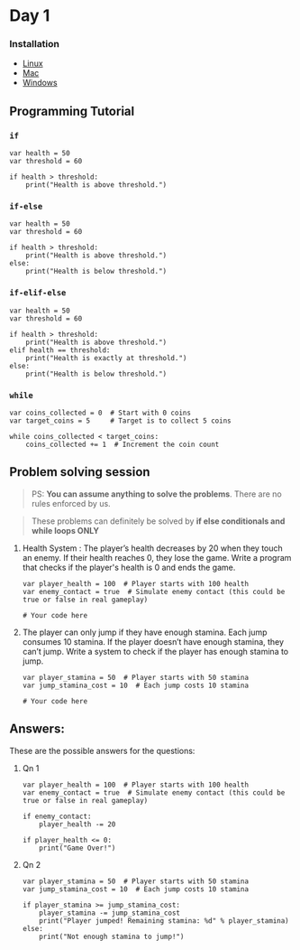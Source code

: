 # Day 1

### Installation

- [Linux](https://github.com/godotengine/godot/releases/download/4.3-stable/Godot_v4.3-stable_linux.x86_64.zip)
- [Mac](https://github.com/godotengine/godot/releases/download/4.3-stable/Godot_v4.3-stable_macos.universal.zip)
- [Windows](https://github.com/godotengine/godot/releases/download/4.3-stable/Godot_v4.3-stable_win64.exe.zip)

## Programming Tutorial

### `if`

```gdscript
var health = 50
var threshold = 60

if health > threshold:
    print("Health is above threshold.")
```

### `if-else`

```gdscript
var health = 50
var threshold = 60

if health > threshold:
    print("Health is above threshold.")
else:
    print("Health is below threshold.")
```

### `if-elif-else`

```gdscript
var health = 50
var threshold = 60

if health > threshold:
    print("Health is above threshold.")
elif health == threshold:
    print("Health is exactly at threshold.")
else:
    print("Health is below threshold.")
```

### `while`

```gdscript
var coins_collected = 0  # Start with 0 coins
var target_coins = 5     # Target is to collect 5 coins

while coins_collected < target_coins:
    coins_collected += 1  # Increment the coin count

```

## Problem solving session

> PS: **You can assume anything to solve the problems**. There are no rules enforced by us.

> These problems can definitely be solved by **if else conditionals and while loops ONLY**

1. Health System : The player’s health decreases by 20 when they touch an enemy. If their health reaches 0, they lose the game. Write a program that checks if the player's health is 0 and ends the game.

   ```
   var player_health = 100  # Player starts with 100 health
   var enemy_contact = true  # Simulate enemy contact (this could be true or false in real gameplay)

   # Your code here

   ```

2. The player can only jump if they have enough stamina. Each jump consumes 10 stamina. If the player doesn’t have enough stamina, they can’t jump. Write a system to check if the player has enough stamina to jump.

   ```
   var player_stamina = 50  # Player starts with 50 stamina
   var jump_stamina_cost = 10  # Each jump costs 10 stamina

   # Your code here

   ```

## Answers:

These are the possible answers for the questions:

1. Qn 1

   ```
   var player_health = 100  # Player starts with 100 health
   var enemy_contact = true  # Simulate enemy contact (this could be true or false in real gameplay)

   if enemy_contact:
       player_health -= 20

   if player_health <= 0:
       print("Game Over!")
   ```

2. Qn 2

   ```
   var player_stamina = 50  # Player starts with 50 stamina
   var jump_stamina_cost = 10  # Each jump costs 10 stamina

   if player_stamina >= jump_stamina_cost:
       player_stamina -= jump_stamina_cost
       print("Player jumped! Remaining stamina: %d" % player_stamina)
   else:
       print("Not enough stamina to jump!")
   ```
